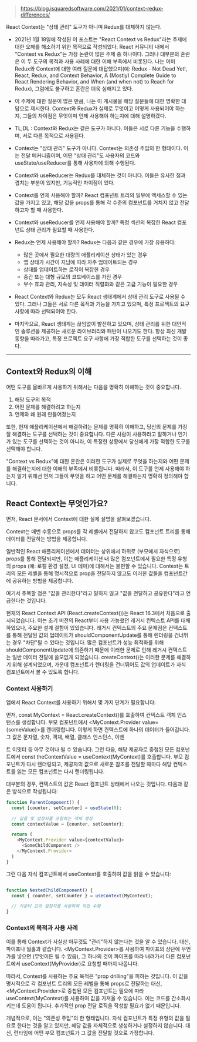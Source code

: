 > https://blog.isquaredsoftware.com/2021/01/context-redux-differences/


React Context는 "상태 관리" 도구가 아니며 Redux를 대체하지 않는다.

- 2021년 1월 18일에 작성된 이 포스트는 "React Context vs Redux"라는 주제에 대한 오해를 해소하기 위한 목적으로 작성되었다. React 커뮤니티 내에서 "Context vs Redux"는 가장 논란이 많은 주제 중 하나이다. 그러나 대부분의 혼란은 이 두 도구의 목적과 사용 사례에 대한 이해 부족에서 비롯된다. 나는 이미 Redux와 Context에 대한 여러 질문에 대답했으며(예: Redux - Not Dead Yet!, React, Redux, and Context Behavior, A (Mostly) Complete Guide to React Rendering Behavior, and When (and when not) to Reach for Redux), 그럼에도 불구하고 혼란은 더욱 심해지고 있다.

- 이 주제에 대한 질문이 많은 만큼, 나는 이 게시물을 해당 질문들에 대한 명확한 대답으로 제시한다. Context와 Redux가 실제로 무엇이고 어떻게 사용되어야 하는지, 그들의 차이점은 무엇이며 언제 사용해야 하는지에 대해 설명하겠다.

- TL;DL : Context와 Redux는 같은 도구가 아니다. 이들은 서로 다른 기능을 수행하며, 서로 다른 목적으로 사용된다.
- Context는 "상태 관리" 도구가 아니다. Context는 의존성 주입의 한 형태이다. 이는 전달 메커니즘이며, 어떤 "상태 관리"도 사용자의 코드와 useState/useReducer를 통해 사용자에 의해 수행된다.
- Context와 useReducer는 Redux를 대체하는 것이 아니다. 이들은 유사한 점과 겹치는 부분이 있지만, 기능적인 차이점이 있다.
- Context를 언제 사용해야 할까? React 컴포넌트 트리의 일부에 액세스할 수 있는 값을 가지고 있고, 해당 값을 props를 통해 각 수준의 컴포넌트를 거치지 않고 전달하고자 할 때 사용한다.
- Context와 useReducer를 언제 사용해야 할까? 특정 섹션의 복잡한 React 컴포넌트 상태 관리가 필요할 때 사용한다.

- Redux는 언제 사용해야 할까? Redux는 다음과 같은 경우에 가장 유용하다:
	- 많은 곳에서 필요한 대량의 애플리케이션 상태가 있는 경우
	- 앱 상태가 시간이 지남에 따라 자주 업데이트되는 경우
	- 상태를 업데이트하는 로직이 복잡한 경우
	- 중간 또는 대형 규모의 코드베이스를 가진 경우
	- 부수 효과 관리, 지속성 및 데이터 직렬화와 같은 고급 기능이 필요한 경우

- React Context와 Redux는 모두 React 생태계에서 상태 관리 도구로 사용될 수 있다. 그러나 그들은 서로 다른 목적과 기능을 가지고 있으며, 특정 프로젝트의 요구 사항에 따라 선택되어야 한다.

- 마지막으로, React 생태계는 끊임없이 발전하고 있으며, 상태 관리를 위한 대안적인 솔루션을 제공하는 새로운 라이브러리와 패턴이 나오기도 한다. 항상 최신 개발 동향을 따라가고, 특정 프로젝트 요구 사항에 가장 적합한 도구를 선택하는 것이 좋다.



----


## Context와 Redux의 이해

어떤 도구를 올바르게 사용하기 위해서는 다음을 명확히 이해하는 것이 중요합니다.

1. 해당 도구의 목적
2. 어떤 문제를 해결하려고 하는지
3. 언제와 왜 원래 만들어졌는지

또한, 현재 애플리케이션에서 해결하려는 문제를 명확히 이해하고, 당신의 문제를 가장 잘 해결하는 도구를 선택하는 것이 중요합니다. 다른 사람이 사용하라고 말하거나 인기가 있는 도구를 선택하는 것이 아니라, 이 특정한 상황에서 당신에게 가장 적합한 도구를 선택해야 합니다.

"Context vs Redux"에 대한 혼란은 이러한 도구가 실제로 무엇을 하는지와 어떤 문제를 해결하는지에 대한 이해의 부족에서 비롯됩니다. 따라서, 이 도구를 언제 사용해야 하는지 알기 위해선 먼저 그들이 무엇을 하고 어떤 문제를 해결하는지 명확히 정의해야 합니다.


## React Context는 무엇인가요?

먼저, React 문서에서 Context에 대한 실제 설명을 살펴보겠습니다.

Context는 매번 수동으로 props를 각 레벨에서 전달하지 않고도 컴포넌트 트리를 통해 데이터를 전달하는 방법을 제공합니다.

일반적인 React 애플리케이션에서 데이터는 상위에서 하위로 (부모에서 자식으로) props를 통해 전달되지만, 이는 애플리케이션 내 많은 컴포넌트에서 필요한 특정 유형의 props (예: 로캘 환경 설정, UI 테마)에 대해서는 불편할 수 있습니다. Context는 트리의 모든 레벨을 통해 명시적으로 prop을 전달하지 않고도 이러한 값들을 컴포넌트간에 공유하는 방법을 제공합니다.

여기서 주목할 점은 "값을 관리한다"라고 말하지 않고 "값을 전달하고 공유한다"라고 언급한다는 것입니다.

현재의 React Context API (React.createContext())는 React 16.3에서 처음으로 출시되었습니다. 이는 초기 버전의 React부터 사용 가능했던 레거시 컨텍스트 API를 대체하였으나, 주요한 설계 결함이 있었습니다. 레거시 컨텍스트의 주요 문제점은 컨텍스트를 통해 전달된 값의 업데이트가 shouldComponentUpdate를 통해 렌더링을 건너뛰는 경우 "차단"될 수 있다는 것입니다. 많은 컴포넌트가 성능 최적화를 위해 shouldComponentUpdate에 의존하기 때문에 이러한 문제로 인해 레거시 컨텍스트는 일반 데이터 전달에 쓸모없게 되었습니다. createContext()는 이러한 문제를 해결하기 위해 설계되었으며, 가운데 컴포넌트가 렌더링을 건너뛰어도 값의 업데이트가 자식 컴포넌트에서 볼 수 있도록 합니다.

### Context 사용하기
앱에서 React Context를 사용하기 위해서 몇 가지 단계가 필요합니다:

먼저, const MyContext = React.createContext()를 호출하여 컨텍스트 객체 인스턴스를 생성합니다.
부모 컴포넌트에서 <MyContext.Provider value={someValue}>를 렌더링합니다. 이렇게 하면 컨텍스트에 하나의 데이터가 들어갑니다. 그 값은 문자열, 숫자, 객체, 배열, 클래스 인스턴스, 이벤

트 이밋터 등 아무 것이나 될 수 있습니다.
그런 다음, 해당 제공자로 중첩된 모든 컴포넌트에서 const theContextValue = useContext(MyContext)를 호출합니다.
부모 컴포넌트가 다시 렌더링되고, 제공자의 값으로 새로운 참조를 전달할 때마다 해당 컨텍스트를 읽는 모든 컴포넌트는 다시 렌더링됩니다.

대부분의 경우, 컨텍스트의 값은 React 컴포넌트 상태에서 나오는 것입니다. 다음과 같은 방식으로 작성됩니다:

```js
function ParentComponent() {
  const [counter, setCounter] = useState(0);

  // 값을 및 설정자를 포함하는 객체 생성
  const contextValue = {counter, setCounter};

  return (
    <MyContext.Provider value={contextValue}>
      <SomeChildComponent />
    </MyContext.Provider>
  )
}
```

그런 다음 자식 컴포넌트에서 useContext를 호출하여 값을 읽을 수 있습니다:
```js

function NestedChildComponent() {
  const { counter, setCounter } = useContext(MyContext);

  // 카운터 값과 설정자를 사용하여 작업 수행
}
```

### Context의 목적과 사용 사례
이를 통해 Context가 사실상 아무것도 "관리"하지 않는다는 것을 알 수 있습니다. 대신, 파이프나 웜홀과 같습니다. <MyContext.Provider>를 사용하여 파이프의 상단에 무언가를 넣으면 (무엇이든 될 수 있음), 그 하나의 것이 파이프를 따라 내려가서 다른 컴포넌트에서 useContext(MyProvider)로 요청할 때까지 나옵니다.

따라서, Context를 사용하는 주요 목적은 "prop drilling"을 피하는 것입니다. 이 값을 명시적으로 각 컴포넌트 트리의 모든 레벨을 통해 props로 전달하는 대신, <MyContext.Provider>로 중첩된 모든 컴포넌트는 필요에 따라 useContext(MyContext)를 사용하여 값을 가져올 수 있습니다. 이는 코드를 간소화시키는데 도움이 됩니다. 추가적인 prop 전달 로직을 작성할 필요가 없기 때문입니다.

개념적으로, 이는 "의존성 주입"의 한 형태입니다. 자식 컴포넌트가 특정 유형의 값을 필요로 한다는 것을 알고 있지만, 해당 값을 자체적으로 생성하거나 설정하지 않습니다. 대신, 런타임에 어떤 부모 컴포넌트가 그 값을 전달할 것으로 가정합니다.